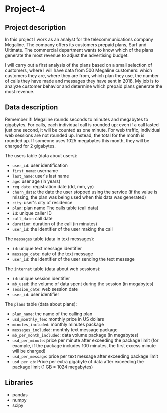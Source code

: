 # Project-4

## Project description
In this project I work as an analyst for the telecommunications company Megaline. The company offers its customers prepaid plans, Surf and Ultimate. The commercial department wants to know which of the plans generate the most revenue to adjust the advertising budget.

I will carry out a first analysis of the plans based on a small selection of customers, where I will have data from 500 Megaline customers: which customers they are, where they are from, which plan they use, the number of calls they have made and messages they have sent in 2018. My job is to analyze customer behavior and determine which prepaid plans generate the most revenue.

## Data description

Remember if! Megaline rounds seconds to minutes and megabytes to gigabytes. For calls, each individual call is rounded up: even if a call lasted just one second, it will be counted as one minute. For web traffic, individual web sessions are not rounded up. Instead, the total for the month is rounded up. If someone uses 1025 megabytes this month, they will be charged for 2 gigabytes.

The users table (data about users):
- `user_id`: user identification
- `first_name`: username
- `last_name`: user's last name
- `age`: user age (in years)
- `reg_date`: registration date (dd, mm, yy)
- `churn_date`: the date the user stopped using the service (if the value is missing, the plan was being used when this data was generated)
- `city`: user's city of residence
- `plan`: plan name The calls table (call data)
- `id`: unique caller ID
- `call_date`: call date
- `duration`: duration of the call (in minutes)
- `user_id`: the identifier of the user making the call

The `messages` table (data in text messages):
- `id`: unique text message identifier
- `message_date`: date of the text message
- `user_id`: the identifier of the user sending the text message

The `internet` table (data about web sessions):
- `id`: unique session identifier
- `mb_used`: the volume of data spent during the session (in megabytes)
- `session_date`: web session date
- `user_id`: user identifier
  
The `plans` table (data about plans):
- `plan_name`: the name of the calling plan
- `usd_monthly_fee`: monthly price in US dollars
- `minutes_included`: monthly minutes package
- `messages_included`: monthly text message package
- `mb_per_month_included`: data volume package (in megabytes)
- `usd_per_minute`: price per minute after exceeding the package limit (for example, if the package includes 100 minutes, the first excess minute will be charged)
- `usd_per_message`: price per text message after exceeding package limit
- `usd_per_gb`: Price per extra gigabyte of data after exceeding the package limit (1 GB = 1024 megabytes)

## Libraries
- pandas
- numpy
- scipy
